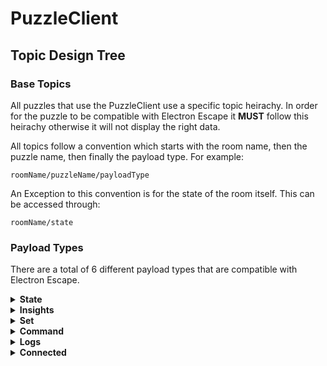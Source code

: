 # PuzzleClient #

## Topic Design Tree ##
### Base Topics ###
All puzzles that use the PuzzleClient use a specific topic heirachy. In order for the puzzle to be compatible with Electron Escape it **MUST** follow this heirachy otherwise it will not display the right data.

All topics follow a convention which starts with the room name, then the puzzle name, then finally the payload type. For example:
``` Text
roomName/puzzleName/payloadType
```
An Exception to this convention is for the state of the room itself. This can be accessed through:
``` Text
roomName/state
```

### Payload Types ###
There are a total of 6 different payload types that are compatible with Electron Escape.

<details>
  <summary><b>State</b></summary>
  
  The state controls what current state the puzzle or room is currently in. Each state has an `on` function and a `loop` function. The `on` function runs the first time the state has been changed whereas the `loop` function runs continously every loop that state is selected. There are 5 different states that exist:
    
  - 0 `Ready` - The puzzle is ready to be put into the `Active` state.
  - 1 `Active` - The puzzle currently running and can be put into the `Finished` or `Paused` state.
  - 2 `Paused` - The puzzle is currently paused and nothing can be solved unless returned to the `Active` state
  - 3 `Finished` - The puzzle has been solved/completed and is ready to be put into the `Resetting` state.
  - 4 `Resetting` - The puzzle is being reset. Conventionally this returns to the `Ready` state once it has finished resetting.

  Keep in mind that the states do not have to follow the order provided and will often need to jump between the different states as required by the Electron Escape users. The same state can also be sent to a puzzle multiple times which will trigger the `on` function every time a state has been sent.

  Any payload sent to `roomName/puzzleName/state` must constist of a variable named `state` and an integer declaring what to set the state to. An example payload that will set the state to `Ready` is:
  ```JSON
  { "state": 0 }
  ```
  
  *Similar to puzzles, the state of the room can also be changed by sending the payload to `roomName/state` instead.*
  
  A few helpful mosquitto commands to manage the state of a puzzle or room:
  - `mosquitto_sub -h 192.168.20.100 -t roomName/puzzleName/state -v` - Display the state of the puzzle.
  - `mosquitto_sub -h 192.168.20.100 -t roomName/+/state -v` - Display the state for every puzzle in the room.
  - `mosquitto_sub -h 192.168.20.100 -t roomName/state -v` - Display the state of the room.
  - `mosquitto_pub -h 192.168.20.100 -t roomName/puzzleName/state -m "{\"state\":0}"` - Set the state of the puzzle (in this case to `Ready`).
  - `mosquitto_pub -h 192.168.20.100 -t roomName/state -m "{\"state\":0}"` - Set the state of the room (in this case to `Ready`).
  
</details>

<details>
  <summary><b>Insights</b></summary>

  The insights payload type is where puzzles are able to send data about what is currently happening (such as a button being pressed) so that Electron Escape can display the information to the user. Insights is not necessary for every puzzle but can be useful when debugging issues or without direct access to the puzzle.

  Any payload sent to `roomName/puzzleName/insights` must have atleast 1 variable and must consist of all the variables to be displayed on Electron Escape. The variables can be named anything however it must link up with the variables set on Electron Escape to be able to display the correct data. The variables can be a mixture of any regular data types.

  An example of a payload that consists of a single variable:
  ```JSON
  { "maglock": false }
  ```
  
  An example of a payload that consists of multiple variables:
  ```JSON
  {
    "switch": "on",
    "weight": 144,
    "maglock": true
  }
  ```

  A few helpful mosquitto commands to see the insights of puzzles
  - `mosquitto_sub -h 192.168.20.100 -t roomName/puzzleName/insights -v` - Display the insights for the puzzle.
  - `mosquitto_sub -h 192.168.20.100 -t roomName/+/insights -v` - Display the insights for every puzzle in a room.

</details>

<details>
  <summary><b>Set</b></summary>



</details>

<details>
  <summary><b>Command</b></summary>



</details>


<details>
  <summary><b>Logs</b></summary>



</details>

<details>
  <summary><b>Connected</b></summary>

  PuzzleClient handles the connection status of every puzzle. Whenever the puzzle connects or disconnects from the server a payload is automatically sent to `roomName/puzzleName/connected`. There are only 2 different payloads that are sent to this topic, one for when the puzzle connects and the other for when it disconnects. 

  The connection payload is sent as soon as the puzzle has connected to the server. This payload looks like:
  ```JSON
  { "connected": true }
  ```

  Once the puzzle has connected to the server, both the server and the puzzle send pings back and forth to check if the puzzle is still connected. If the server no longer detects that the puzzle is connected then it will send a disconnected payload to the same topic, which looks like:
  ```JSON
  { "connected": false }
  ```

   A few helpful mosquitto commands to see the connection status of a puzzle
  - `mosquitto_sub -h 192.168.20.100 -t roomName/puzzleName/connected -v` - Display the connection status for the puzzle.
  - `mosquitto_sub -h 192.168.20.100 -t roomName/+/connected -v` - Display the connection status for every puzzle in a room.

</details>


